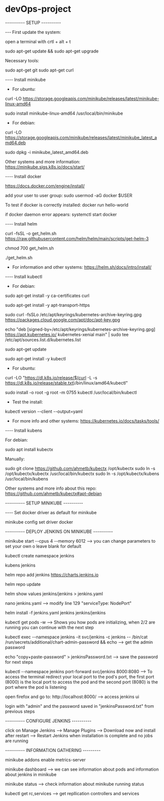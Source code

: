 # devOps-project


---------- SETUP ----------


--- First update the system:

open a terminal with crtl + alt + t

sudo apt-get update && sudo apt-get upgrade

Necessary tools:

sudo apt-get git
sudo apt-get curl


---- Install minikube

- For ubuntu:

curl -LO https://storage.googleapis.com/minikube/releases/latest/minikube-linux-amd64

sudo install minikube-linux-amd64 /usr/local/bin/minikube

- For debian:

curl -LO https://storage.googleapis.com/minikube/releases/latest/minikube_latest_amd64.deb

sudo dpkg -i minikube_latest_amd64.deb

Other systems and more information: https://minikube.sigs.k8s.io/docs/start/


---- Install docker

https://docs.docker.com/engine/install/

add your user to user group: sudo usermod -aG docker $USER

To test if docker is correctly installed: docker run hello-world

if docker daemon error appears: systemctl start docker


---- Install helm

curl -fsSL -o get_helm.sh https://raw.githubusercontent.com/helm/helm/main/scripts/get-helm-3

chmod 700 get_helm.sh

./get_helm.sh

- For information and other systems: https://helm.sh/docs/intro/install/


---- Install kubectl

- For debian:

sudo apt-get install -y ca-certificates curl

sudo apt-get install -y apt-transport-https

sudo curl -fsSLo /etc/apt/keyrings/kubernetes-archive-keyring.gpg https://packages.cloud.google.com/apt/doc/apt-key.gpg

echo "deb [signed-by=/etc/apt/keyrings/kubernetes-archive-keyring.gpg] https://apt.kubernetes.io/ kubernetes-xenial main" | sudo tee /etc/apt/sources.list.d/kubernetes.list

sudo apt-get update

sudo apt-get install -y kubectl

- For ubuntu: 

curl -LO "https://dl.k8s.io/release/$(curl -L -s https://dl.k8s.io/release/stable.txt)/bin/linux/amd64/kubectl"

sudo install -o root -g root -m 0755 kubectl /usr/local/bin/kubectl

- Test the install:

kubectl version --client --output=yaml

- For more info and other systems: https://kubernetes.io/docs/tasks/tools/


---- Install kubens

For debian:

sudo apt install kubectx

Manually:

sudo git clone https://github.com/ahmetb/kubectx /opt/kubectx
sudo ln -s /opt/kubectx/kubectx /usr/local/bin/kubectx
sudo ln -s /opt/kubectx/kubens /usr/local/bin/kubens

Other systems and more info about this repo: https://github.com/ahmetb/kubectx#apt-debian



---------- SETUP MINIKUBE ----------


---- Set docker driver as default for minikube

minikube config set driver docker



---------- DEPLOY JENKINS ON MINIKUBE ----------


minikube start --cpus 4 --memory 6012           --> you can change parameters to set your own o leave blank for default

kubectl create namespace jenkins

kubens jenkins

helm repo add jenkins https://charts.jenkins.io

helm repo update 

helm show values jenkins/jenkins > jenkins.yaml

nano jenkins.yaml --> modify line 129 "serviceType: NodePort"

helm install -f jenkins.yaml jenkins jenkins/jenkins

kubectl get pods -w 				--> Shows you how pods are initializing, when 2/2 are running you can continue with the next step

kubectl exec --namespace jenkins -it svc/jenkins -c jenkins -- /bin/cat /run/secrets/additional/chart-admin-password && echo	--> get the admin password
	
echo "copy+paste-password" > jenkinsPassword.txt	--> save the password for next steps
	
kubectl --namespace jenkins port-forward svc/jenkins 8000:8080		--> To access the terminal redirect your local port to the pod's port, the first port (8000) is the local port to access the pod and the second port (8080) is the port where the pod is listening

open firefox and go to: http://localhost:8000/		--> access jenkins ui

login with "admin" and the password saved in "jenkinsPassword.txt" from previous steps

---------- CONFIGURE JENKINS  ----------

click on Manage Jenkins --> Manage Plugins --> Download now and install after restart --> Restart Jenkins when installation is complete and no jobs are running

---------- INFORMATION GATHERING ---------

minikube addons enable metrics-server

minikube dashboard 			--> we can see information about pods and information about jenkins in minikube

minikube status 			--> check information about minikube running status

kubectl get rc,services 		--> get repllication controllers and services


